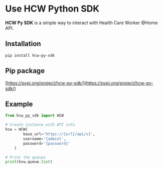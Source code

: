 # Use HCW Python SDK

**HCW Py SDK** is a simple way to interact with Health Care Worker @Home API.

## Installation

```
pip install hcw-py-sdk
```

## Pip package

[https://pypi.org/project/hcw-py-sdk/](https://pypi.org/project/hcw-py-sdk/)

## Example

~~~ python
from hcw_py_sdk import HCW

# Create instance with API info
hcw = HCW(
        base_url='https://{url}/api/v1',
        username='{admin}',
        password='{password}'
    )

# Print the queues
print(hcw.queue.list)
~~~

